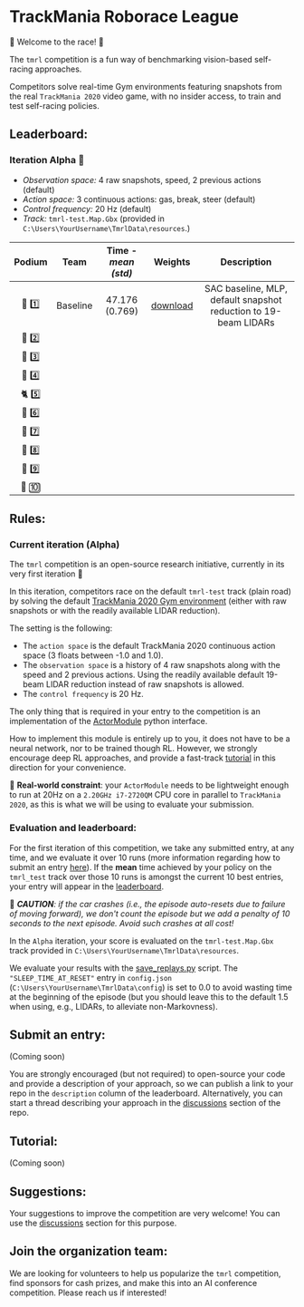 # TrackMania Roborace League

:red_car: Welcome to the race! :checkered_flag:

The `tmrl` competition is a fun way of benchmarking vision-based self-racing approaches.

Competitors solve real-time Gym environments featuring snapshots from the real `TrackMania 2020` video game, with no insider access, to train and test self-racing policies.

## Leaderboard:

### Iteration Alpha :hatching_chick:
- _Observation space:_ 4 raw snapshots, speed, 2 previous actions (default)
- _Action space:_ 3 continuous actions: gas, break, steer (default)
- _Control frequency:_ 20 Hz (default)
- _Track:_ `tmrl-test.Map.Gbx` (provided in `C:\Users\YourUsername\TmrlData\resources`.)

| Podium  | Team | Time - _mean (std)_ | Weights | Description |
| :---: | :---: | :---: | :---: | :---: |
| :dragon: :one: | Baseline | 47.176 (0.769)| [download](https://github.com/trackmania-rl/tmrl/releases/download/v0.0.2/resources.zip) | SAC baseline, MLP, default snapshot reduction to 19-beam LIDARs|
| :racehorse: :two: |
| :leopard: :three: |
| :tiger2: :four: |
| :cat2: :five: |
| :rabbit2: :six: |
| :dromedary_camel: :seven: |
| :turtle: :eight: |
| :snail: :nine: |
| :palm_tree: :keycap_ten: |

## Rules:

### Current iteration (Alpha)
The `tmrl` competition is an open-source research initiative, currently in its very first iteration :hatching_chick:

In this iteration, competitors race on the default `tmrl-test` track (plain road) by solving the default [TrackMania 2020 Gym environment](https://github.com/trackmania-rl/tmrl#gym-environment) (either with raw snapshots or with the readily available LIDAR reduction).

The setting is the following:
- The `action space` is the default TrackMania 2020 continuous action space (3 floats between -1.0 and 1.0).
- The `observation space` is a history of 4 raw snapshots along with the speed and 2 previous actions. Using the readily available default 19-beam LIDAR reduction instead of raw snapshots is allowed.
- The `control frequency` is 20 Hz.

The only thing that is required in your entry to the competition is an implementation of the [ActorModule](https://github.com/trackmania-rl/tmrl/blob/master/tmrl/actor.py) python interface.

How to implement this module is entirely up to you, it does not have to be a neural network, nor to be trained though RL.
However, we strongly encourage deep RL approaches, and provide a fast-track [tutorial](#tutorial) in this direction for your convenience.

:loudspeaker: **Real-world constraint**: your `ActorModule` needs to be lightweight enough to run at 20Hz on a `2.20GHz i7-2720QM` CPU core in parallel to `TrackMania 2020`, as this is what we will be using to evaluate your submission.

### Evaluation and leaderboard:
For the first iteration of this competition, we take any submitted entry, at any time, and we evaluate it over 10 runs (more information regarding how to submit an entry [here](#submit-an-entry)).
If the **mean** time achieved by your policy on the `tmrl_test` track over those 10 runs is amongst the current 10 best entries, your entry will appear in the [leaderboard](#leaderboard).

:loudspeaker: _**CAUTION**: if the car crashes (i.e., the episode auto-resets due to failure of moving forward), we don't count the episode but we add a penalty of 10 seconds to the next episode.
Avoid such crashes at all cost!_

In the `Alpha` iteration, your score is evaluated on the `tmrl-test.Map.Gbx` track provided in `C:\Users\YourUsername\TmrlData\resources`.

We evaluate your results with the [save_replays.py](https://github.com/trackmania-rl/tmrl/blob/master/tmrl/tools/save_replays.py) script.
The `"SLEEP_TIME_AT_RESET"` entry in `config.json` (`C:\Users\YourUsername\TmrlData\config`) is set to 0.0 to avoid wasting time at the beginning of the episode (but you should leave this to the default 1.5 when using, e.g., LIDARs, to alleviate non-Markovness).


## Submit an entry:
(Coming soon)

You are strongly encouraged (but not required) to open-source your code and provide a description of your approach, so we can publish a link to your repo in the `description` column of the leaderboard.
Alternatively, you can start a thread describing your approach in the [discussions](https://github.com/trackmania-rl/tmrl/discussions) section of the repo.


## Tutorial:
(Coming soon)


## Suggestions:
Your suggestions to improve the competition are very welcome!
You can use the [discussions](https://github.com/trackmania-rl/tmrl/discussions) section for this purpose.


## Join the organization team:

We are looking for volunteers to help us popularize the `tmrl` competition, find sponsors for cash prizes, and make this into an AI conference competition.
Please reach us if interested!
